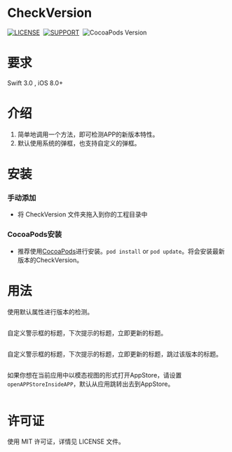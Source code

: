 # CheckVersion

[![LICENSE](https://img.shields.io/badge/license-MIT-green.svg)](https://github.com/AYJk/AYPageControl/blob/master/License)&nbsp;
[![SUPPORT](https://img.shields.io/badge/support-iOS8-blue.svg)](https://en.wikipedia.org/wiki/IOS_8)&nbsp;
![CocoaPods Version](https://img.shields.io/badge/pod-v1.2.0-brightgreen.svg)

# 要求
Swift 3.0 , iOS 8.0+

# 介绍
1. 简单地调用一个方法，即可检测APP的新版本特性。
2. 默认使用系统的弹框，也支持自定义的弹框。

# 安装

### 手动添加
* 将 CheckVersion 文件夹拖入到你的工程目录中

### CocoaPods安装
* 推荐使用[CocoaPods](http://cocoapods.org/)进行安装。`pod install` or `pod update`。将会安装最新版本的CheckVersion。


# 用法

使用默认属性进行版本的检测。

```swift

```

自定义警示框的标题，下次提示的标题，立即更新的标题。

```swift

```

自定义警示框的标题，下次提示的标题，立即更新的标题，跳过该版本的标题。

```swift

```

如果你想在当前应用中以模态视图的形式打开AppStore，请设置`openAPPStoreInsideAPP`，默认从应用跳转出去到AppStore。

```swift

```


# 许可证

使用 MIT 许可证，详情见 LICENSE 文件。	


